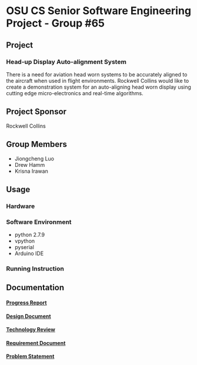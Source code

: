 # OSU CS Senior Software Engineering Project - Group #65

## Project
### Head-up Display Auto-alignment System
There is a need for aviation head worn systems to be accurately aligned to the aircraft when used in flight environments. Rockwell Collins would like to create a demonstration system for an auto-aligning head worn display using cutting edge micro-electronics and real-time algorithms.

## Project Sponsor
Rockwell Collins


## Group Members
  * Jiongcheng Luo
  * Drew Hamm
  * Krisna Irawan

## Usage
 ### Hardware
 

 ### Software Environment
 * python 2.7.9
 * vpython
 * pyserial
 * Arduino IDE
 
 ### Running Instruction


## Documentation
<h4><a href="https://github.com/gijoncheng/CapstoneProject-OSU-65/blob/master/progress_report/main.pdf">Progress Report</a></h4>
<h4><a href="https://github.com/gijoncheng/CapstoneProject-OSU-65/blob/master/design_document/main.pdf">Design Document</a></h4>
<h4><a href="https://github.com/gijoncheng/CapstoneProject-OSU-65/blob/master/tech_review/main.pdf">Technology Review</a></h4>
<h4><a href="https://github.com/gijoncheng/CapstoneProject-OSU-65/blob/master/requirement_document/main.pdf">Requirement Document</a></h4>
<h4><a href="https://github.com/gijoncheng/CapstoneProject-OSU-65/blob/master/problem_statement/problem-statement.pdf">Problem Statement</a></h4>
